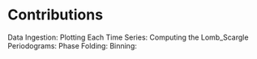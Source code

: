 # Contributions

Data Ingestion:
Plotting Each Time Series: 
Computing the Lomb_Scargle Periodograms:
Phase Folding:
Binning:
